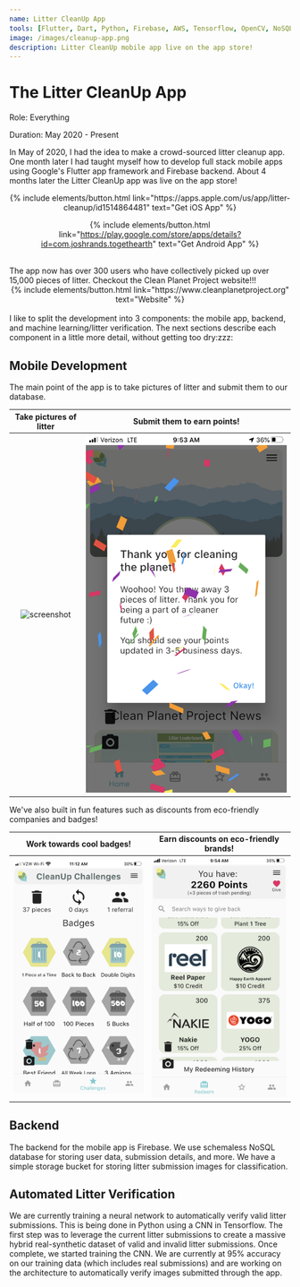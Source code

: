 ```yaml
---
name: Litter CleanUp App
tools: [Flutter, Dart, Python, Firebase, AWS, Tensorflow, OpenCV, NoSQL, REST API]
image: /images/cleanup-app.png
description: Litter CleanUp mobile app live on the app store! 
---
```


# The Litter CleanUp App

Role: Everything

Duration: May 2020 - Present

In May of 2020, I had the idea to make a crowd-sourced litter cleanup app. One month later I had taught myself how to develop full stack mobile apps using Google's Flutter app framework and Firebase backend. About 4 months later the Litter CleanUp app was live on the app store! 

<center>
{% include elements/button.html link="https://apps.apple.com/us/app/litter-cleanup/id1514864481" text="Get iOS App" %}

{% include elements/button.html link="https://play.google.com/store/apps/details?id=com.joshrands.togethearth" text="Get Android App" %}
</center>
<br>
The app now has over 300 users who have collectively picked up over 15,000 pieces of litter. Checkout the Clean Planet Project website!!!

<center>
{% include elements/button.html link="https://www.cleanplanetproject.org" text="Website" %}
</center>
<br>
I like to split the development into 3 components: the mobile app, backend, and machine learning/litter verification. The next sections describe each component in a little more detail, without getting too dry:zzz:

## Mobile Development

The main point of the app is to take pictures of litter and submit them to our database. 

Take pictures of litter   |  Submit them to earn points!
:-------------------------:|:-------------------------:
![screenshot](/images/cleanup-litter.PNG)  |  ![screenshot](/images/cleanup-confetti.PNG)

We've also built in fun features such as discounts from eco-friendly companies and badges!

Work towards cool badges!   |  Earn discounts on eco-friendly brands!
:-------------------------:|:-------------------------:
![screenshot](/images/cleanup-badges.PNG)  |  ![screenshot](/images/cleanup-rewards.PNG)


## Backend

The backend for the mobile app is Firebase. We use schemaless NoSQL database for storing user data, submission details, and more. We have a simple storage bucket for storing litter submission images for classification.  

## Automated Litter Verification

We are currently training a neural network to automatically verify valid litter submissions. This is being done in Python using a CNN in Tensorflow. The first step was to leverage the current litter submissions to create a massive hybrid real-synthetic dataset of valid and invalid litter submissions. Once complete, we started training the CNN. We are currently at 95% accuracy on our training data (which includes real submissions) and are working on the architecture to automatically verify images submitted through the app.
